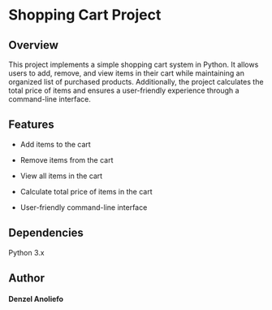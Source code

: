 # Shopping Cart Project

## Overview

This project implements a simple shopping cart system in Python. It allows users to add, remove, and view items in their cart while maintaining an organized list of purchased products. Additionally, the project calculates the total price of items and ensures a user-friendly experience through a command-line interface.

## Features

- Add items to the cart

- Remove items from the cart

- View all items in the cart

- Calculate total price of items in the cart

- User-friendly command-line interface

## Dependencies

Python 3.x

## Author

#### Denzel Anoliefo

